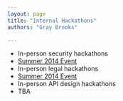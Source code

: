 ```yaml
---
layout: page
title: "Internal Hackathons"
authors: "Gray Brooks"

---
```


* In-person security hackathons
 * [Summer 2014 Event](https://github.com/18F/API-All-the-X/wiki/Summer-2014-API-Security-Hackathon)
* In-person legal hackathons 
 * [Summer 2014 Event](https://github.com/18F/API-All-the-X/wiki/Summer-2014-API-Legal-Issues-Hackathon)
* In-person API design hackathons 
 * TBA 
